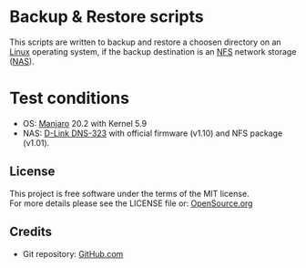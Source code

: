 # Backup & Restore scripts
This scripts are written to backup and restore a choosen directory on an [Linux](https://en.wikipedia.org/wiki/Linux) operating system, if the backup destination is an [NFS](https://en.wikipedia.org/wiki/Network_File_System) network storage ([NAS](https://en.wikipedia.org/wiki/Network-attached_storage)).

# Test conditions
 * OS: [Manjaro](https://manjaro.org) 20.2 with Kernel 5.9
 * NAS: [D-Link DNS-323](https://eu.dlink.com/uk/en/products/dns-323-sharecenter-2-bay-network-storage-enclosure) with official firmware (v1.10) and NFS package (v1.01).

## License
This project is free software under the terms of the MIT license.  
For more details please see the LICENSE file or: [OpenSource.org](https://opensource.org/licenses/MIT)

## Credits
 * Git repository: [GitHub.com](https://github.com/vivi90/linux-nfs-backup.git)
